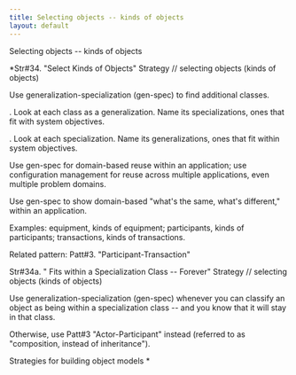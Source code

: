 ```yaml
---
title: Selecting objects -- kinds of objects
layout: default
---
```




Selecting objects -- kinds of objects


*Str#34. &quot;Select Kinds of Objects&quot; Strategy // selecting objects (kinds
of objects) 

 Use generalization-specialization (gen-spec) to find additional classes. 

. Look at each class as a generalization. Name its specializations, ones that fit with
system objectives. 

. Look at each specialization. Name its generalizations, ones that fit within system
objectives. 

 Use gen-spec for domain-based reuse within an application; use configuration
management for reuse across multiple applications, even multiple problem domains. 

 Use gen-spec to show domain-based &quot;what's the same, what's different,&quot;
within an application. 

 Examples: equipment, kinds of equipment; participants, kinds of participants;
transactions, kinds of transactions. 

Related pattern: Patt#3.
&quot;Participant-Transaction&quot; 

Str#34a. &quot; Fits within a Specialization Class -- Forever&quot; Strategy //
selecting objects (kinds of objects) 

 Use generalization-specialization (gen-spec) whenever you can classify an object
as being within a specialization class -- and you know that it will stay in that class. 

 Otherwise, use Patt#3 &quot;Actor-Participant&quot; instead (referred to as
&quot;composition, instead of inheritance&quot;). 

Strategies for building object models
*

